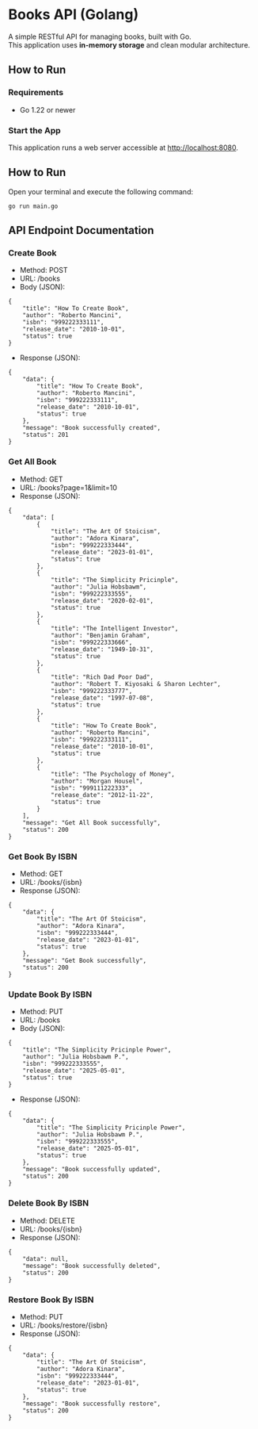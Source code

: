 # Books API (Golang)

A simple RESTful API for managing books, built with Go.  
This application uses **in-memory storage** and clean modular architecture.

## How to Run

### Requirements
- Go 1.22 or newer

### Start the App
This application runs a web server accessible at [http://localhost:8080](http://localhost:8080).

## How to Run

Open your terminal and execute the following command:

```
go run main.go
```

## API Endpoint Documentation

### Create Book
- Method: POST
- URL: /books
- Body (JSON):
```
{
    "title": "How To Create Book",
    "author": "Roberto Mancini",
    "isbn": "999222333111",
    "release_date": "2010-10-01",
    "status": true
}
```
- Response (JSON):
```
{
    "data": {
        "title": "How To Create Book",
        "author": "Roberto Mancini",
        "isbn": "999222333111",
        "release_date": "2010-10-01",
        "status": true
    },
    "message": "Book successfully created",
    "status": 201
}
```

### Get All Book
- Method: GET
- URL: /books?page=1&limit=10
- Response (JSON):
```
{
    "data": [
        {
            "title": "The Art Of Stoicism",
            "author": "Adora Kinara",
            "isbn": "999222333444",
            "release_date": "2023-01-01",
            "status": true
        },
        {
            "title": "The Simplicity Pricinple",
            "author": "Julia Hobsbawm",
            "isbn": "999222333555",
            "release_date": "2020-02-01",
            "status": true
        },
        {
            "title": "The Intelligent Investor",
            "author": "Benjamin Graham",
            "isbn": "999222333666",
            "release_date": "1949-10-31",
            "status": true
        },
        {
            "title": "Rich Dad Poor Dad",
            "author": "Robert T. Kiyosaki & Sharon Lechter",
            "isbn": "999222333777",
            "release_date": "1997-07-08",
            "status": true
        },
        {
            "title": "How To Create Book",
            "author": "Roberto Mancini",
            "isbn": "999222333111",
            "release_date": "2010-10-01",
            "status": true
        },
        {
            "title": "The Psychology of Money",
            "author": "Morgan Housel",
            "isbn": "999111222333",
            "release_date": "2012-11-22",
            "status": true
        }
    ],
    "message": "Get All Book successfully",
    "status": 200
}
```

### Get Book By ISBN
- Method: GET
- URL: /books/{isbn}
- Response (JSON):
```
{
    "data": {
        "title": "The Art Of Stoicism",
        "author": "Adora Kinara",
        "isbn": "999222333444",
        "release_date": "2023-01-01",
        "status": true
    },
    "message": "Get Book successfully",
    "status": 200
}
```

### Update Book By ISBN
- Method: PUT
- URL: /books
- Body (JSON):
```
{
    "title": "The Simplicity Pricinple Power",
    "author": "Julia Hobsbawm P.",
    "isbn": "999222333555",
    "release_date": "2025-05-01",
    "status": true
}
```
- Response (JSON):
```
{
    "data": {
        "title": "The Simplicity Pricinple Power",
        "author": "Julia Hobsbawm P.",
        "isbn": "999222333555",
        "release_date": "2025-05-01",
        "status": true
    },
    "message": "Book successfully updated",
    "status": 200
}
```

### Delete Book By ISBN
- Method: DELETE
- URL: /books/{isbn}
- Response (JSON):
```
{
    "data": null,
    "message": "Book successfully deleted",
    "status": 200
}
```

### Restore Book By ISBN
- Method: PUT
- URL: /books/restore/{isbn}
- Response (JSON):
```
{
    "data": {
        "title": "The Art Of Stoicism",
        "author": "Adora Kinara",
        "isbn": "999222333444",
        "release_date": "2023-01-01",
        "status": true
    },
    "message": "Book successfully restore",
    "status": 200
}
```

